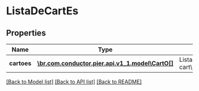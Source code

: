 # ListaDeCartEs

## Properties
Name | Type | Description | Notes
------------ | ------------- | ------------- | -------------
**cartoes** | [**\br.com.conductor.pier.api.v1_1.model\CartO[]**](CartO.md) | Lista de cart\u00C3\u00B5es | [optional] 

[[Back to Model list]](../README.md#documentation-for-models) [[Back to API list]](../README.md#documentation-for-api-endpoints) [[Back to README]](../README.md)


